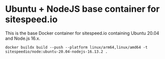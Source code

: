 # Ubuntu + NodeJS base container for sitespeed.io

This is the base Docker container for sitespeed.io containing Ubuntu 20.04 and Node.js 16.x.

```
docker buildx build --push --platform linux/arm64,linux/amd64 -t sitespeedio/node:ubuntu-20.04-nodejs-16.13.2 . 

```
